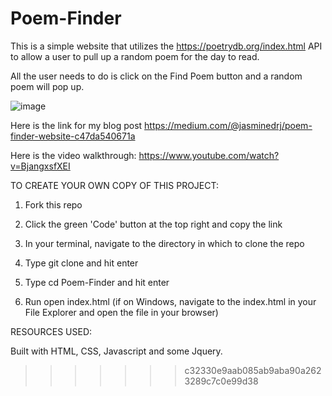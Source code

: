# Poem-Finder
This is a simple website that utilizes the https://poetrydb.org/index.html API to allow a user to pull up a random poem for the day to read. 

All the user needs to do is click on the Find Poem button and a random poem will pop up. 

![image](https://user-images.githubusercontent.com/63066804/145310604-d5e659f2-7f0d-42e7-9017-f0aeb1ebbf7a.png)

Here is the link for my blog post https://medium.com/@jasminedrj/poem-finder-website-c47da540671a

Here is the video walkthrough: https://www.youtube.com/watch?v=BjangxsfXEI

TO CREATE YOUR OWN COPY OF THIS PROJECT:

1. Fork this repo

2. Click the green 'Code' button at the top right and copy the link

3. In your terminal, navigate to the directory in which to clone the repo

4. Type git clone <copied-link> and hit enter

5. Type cd Poem-Finder and hit enter

6. Run open index.html (if on Windows, navigate to the index.html in your File Explorer and open the file in your browser)

  
RESOURCES USED:
 
 Built with HTML, CSS, Javascript and some Jquery. 
>>>>>>> c32330e9aab085ab9aba90a2623289c7c0e99d38
